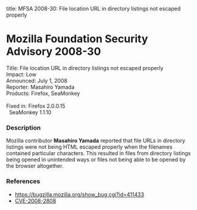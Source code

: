 title: MFSA 2008-30: File location URL in directory listings not escaped properly

<h1>Mozilla Foundation Security Advisory 2008-30</h1>

<p>
<span class="label">Title:</span>      File location URL in directory listings not escaped properly<br/>
<span class="label">Impact:</span>     Low<br/>
<span class="label">Announced:</span>  July 1, 2008<br/>
<span class="label">Reporter:</span>   Masahiro Yamada<br/>
<span class="label">Products:</span>   Firefox, SeaMonkey<br/>
<br/>
<span class="label">Fixed in:</span>   Firefox 2.0.0.15<br/>
<span class="label">&#160;</span>     SeaMonkey 1.1.10<br/>
</p>


<h3>Description</h3>

<p>Mozilla contributor <strong>Masahiro Yamada</strong> reported that file URLs in directory listings were not being HTML escaped properly when the filenames contained particular characters.  This resulted in files from directory listings being opened in unintended ways or files not being able to be opened by the browser altogether.</p>

<h3>References</h3>

<ul>
  <li><a href="https://bugzilla.mozilla.org/show_bug.cgi?id=411433">https://bugzilla.mozilla.org/show_bug.cgi?id=411433</a></li>
  <li><a class="ex-ref" href="http://cve.mitre.org/cgi-bin/cvename.cgi?name=CVE-2008-2808">CVE-2008-2808</a></li>

</ul>



